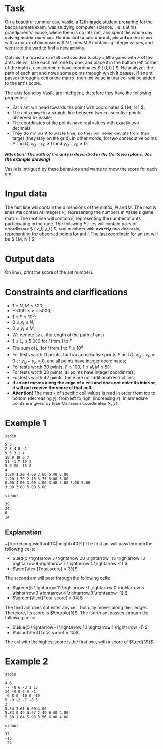 # Task

On a beautiful summer day, Vasile, a 12th-grade student preparing for the baccalaureate exam, was studying computer science. He is at his grandparents' house, where there is no internet, and spent the whole day solving matrix exercises. He decided to take a break, picked up the sheet with a matrix of dimensions $ N \times M $ containing integer values, and went into the yard to find a new activity.

Outside, he found an anthill and decided to play a little game with $F$ of the ants. He will take each ant, one by one, and place it in the bottom left corner of the matrix, considered to have coordinates $ ( 0, 0 ) $. He analyzes the path of each ant and notes some points through which it passes. If an ant passes through a cell of the matrix, then the value in that cell will be added to the ant's score.

The ants found by Vasile are intelligent, therefore they have the following properties:
- Each ant will head towards the point with coordinates $ ( M, N ) $;
- The ants move in a straight line between two consecutive points observed by Vasile;
- The coordinates of the points have real values with exactly two decimals;
- They do not want to waste time, so they will never deviate from their target (they stay on the grid). In other words, for two consecutive points $P$ and $Q$, $x_Q - x_P \ge 0$ and $y_Q - y_P \ge 0$.

***Attention! The path of the ants is described in the Cartesian plane. See the example drawing!***

Vasile is intrigued by these behaviors and wants to know the score for each ant.

# Input data

The first line will contain the dimensions of the matrix, $N$ and $M$. The next $N$ lines will contain $M$ integers $v_i$, representing the numbers in Vasile's game matrix. The next line will contain $F$, representing the number of ants participating in the race. The following $F$ lines will contain pairs of coordinates $ ( x_i, y_i ) $, real numbers with **exactly** two decimals, representing the observed points for ant $i$. The last coordinate for an ant will be $ ( M, N ) $.

# Output data

On line $i$, print the score of the ant number $i$.

# Constraints and clarifications

* $1 \leq N, M \leq 500$;
* $-5000 \leq v \leq 5000$;
* $1 \leq F \leq 10^5$;
* $0 \leq x_i \leq N$;
* $0 \leq y_i \leq M$;
* We denote by $L_{i}$ the length of the path of ant $i$
* $1 \leq L_{i} \leq 5\ 000$ for $i$ from $1$ to $F$
* The sum of $L_{i}$ for $i$ from $1$ to $F \leq 10^6$
* For tests worth $11$ points, for two consecutive points $P$ and $Q$, $x_Q - x_P = 0$ or $y_Q - y_P = 0$, and all points have integer coordinates;
* For tests worth $30$ points, $F \leq 100$, $1 \leq N, M \leq 50$;
* For tests worth $28$ points, all points have integer coordinates;
* For tests worth $42$ points, there are no additional restrictions;
* **If an ant moves along the edge of a cell and does not enter its interior, it will not receive the score of that cell.**
* **Attention!** The matrix of specific cell values is read in order from top to bottom (decreasing $y$), from left to right (increasing $x$). Intermediate points are given by their Cartesian coordinates ($x$, $y$).

# Example 1

`stdin`
```
5 5
2 8 4 8 -1
9 5 3 1 4
10 0 10 6 7
11 -1 7 10 9
5 0 20 -15 8
4
3.80 1.20 4.60 3.66 5.00 5.00
1.20 1.70 2.10 3.75 5.00 5.00
0.00 4.00 3.00 4.00 3.00 5.00 5.00 5.00
3.00 3.00 5.00 5.00
```

`stdout`
```
39
34
0
14
```

## Explanation

~[furnici.png|width=40%|height=40%] 
The first ant will pass through the following cells:
* $\\red{5 \\rightarrow 0 \\rightarrow 20 \\rightarrow -15 \\rightarrow 10 \\rightarrow 9 \\rightarrow 7 \\rightarrow 4 \\rightarrow -1} $
* $\\red{\\text{Total score} = 39}$

The second ant will pass through the following cells:
* $\\green{5 \\rightarrow 11 \\rightarrow -1 \\rightarrow 0 \\rightarrow 5 \\rightarrow 3 \\rightarrow 4 \\rightarrow 8 \\rightarrow -1} $
* $\\green{\\text{Total score} = 34}$

The third ant does not enter any cell, but only moves along their edges. Therefore, its score is $\\purple{0}$.
The fourth ant passes through the following cells:
* $\\blue{5 \\rightarrow -1 \\rightarrow 10 \\rightarrow 1 \\rightarrow -1} $
* $\\blue{\\text{Total score} = 14}$

The ant with the highest score is the first one, with a score of $\\red{39}$.

# Example 2

`stdin`
```
4 6
-7 -8 6 -3 1 10
10 -8 8 8 6 -1
-9 8 0 -10 0 -10
5 -9 -2 -7 -8 6
3
5.34 3.61 6.00 4.00
5.83 0.49 5.97 2.49 6.00 4.00
5.88 1.84 5.99 3.56 6.00 4.00
```

`stdout`
```
37
-16
-24
